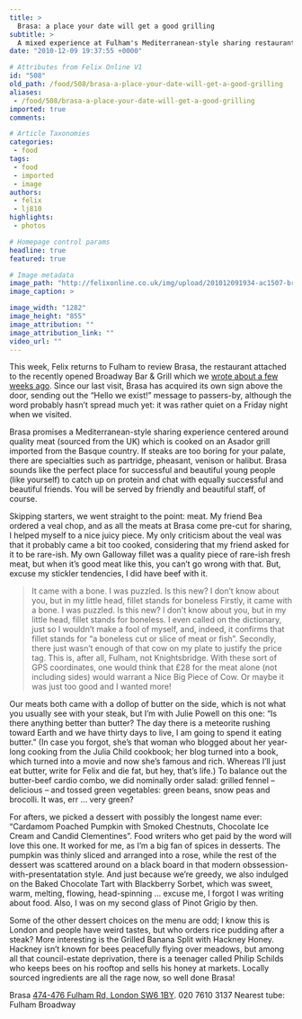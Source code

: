 ```yaml
---
title: >
  Brasa: a place your date will get a good grilling
subtitle: >
  A mixed experience at Fulham's Mediterranean-style sharing restaurant
date: "2010-12-09 19:37:55 +0000"

# Attributes from Felix Online V1
id: "508"
old_path: /food/508/brasa-a-place-your-date-will-get-a-good-grilling
aliases:
 - /food/508/brasa-a-place-your-date-will-get-a-good-grilling
imported: true
comments:

# Article Taxonomies
categories:
 - food
tags:
 - food
 - imported
 - image
authors:
 - felix
 - lj810
highlights:
 - photos

# Homepage control params
headline: true
featured: true

# Image metadata
image_path: "http://felixonline.co.uk/img/upload/201012091934-ac1507-brasa.jpg"
image_caption: >

image_width: "1282"
image_height: "855"
image_attribution: ""
image_attribution_link: ""
video_url: ""
---
```


This week, Felix returns to Fulham to review Brasa, the restaurant attached to the recently opened Broadway Bar & Grill which we [wrote about a few weeks ago](http://www.felixonline.co.uk/?article=354). Since our last visit, Brasa has acquired its own sign above the door, sending out the “Hello we exist!” message to passers-by, although the word probably hasn’t spread much yet: it was rather quiet on a Friday night when we visited.

Brasa promises a Mediterranean-style sharing experience centered around quality meat (sourced from the UK) which is cooked on an Asador grill imported from the Basque country. If steaks are too boring for your palate, there are specialties such as partridge, pheasant, venison or halibut. Brasa sounds like the perfect place for successful and beautiful young people (like yourself) to catch up on protein and chat with equally successful and beautiful friends. You will be served by friendly and beautiful staff, of course.

Skipping starters, we went straight to the point: meat. My friend Bea ordered a veal chop, and as all the meats at Brasa come pre-cut for sharing, I helped myself to a nice juicy piece. My only criticism about the veal was that it probably came a bit too cooked, considering that my friend asked for it to be rare-ish. My own Galloway fillet was a quality piece of rare-ish fresh meat, but when it’s good meat like this, you can’t go wrong with that. But, excuse my stickler tendencies, I did have beef with it.
> It came with a bone. I was puzzled. Is this new? I don’t know about you, but in my little head, fillet stands for boneless
Firstly, it came with a bone. I was puzzled. Is this new? I don’t know about you, but in my little head, fillet stands for boneless. I even called on the dictionary, just so I wouldn’t make a fool of myself, and, indeed, it confirms that fillet stands for “a boneless cut or slice of meat or fish”. Secondly, there just wasn’t enough of that cow on my plate to justify the price tag. This is, after all, Fulham, not Knightsbridge. With these sort of GPS coordinates, one would think that £28 for the meat alone (not including sides) would warrant a Nice Big Piece of Cow. Or maybe it was just too good and I wanted more!

Our meats both came with a dollop of butter on the side, which is not what you usually see with your steak, but I’m with Julie Powell on this one: “Is there anything better than butter? The day there is a meteorite rushing toward Earth and we have thirty days to live, I am going to spend it eating butter.” (In case you forgot, she’s that woman who blogged about her year-long cooking from the Julia Child cookbook; her blog turned into a book, which turned into a movie and now she’s famous and rich. Whereas I’ll just eat butter, write for Felix and die fat, but hey, that’s life.) To balance out the butter-beef cardio combo, we did nominally order salad: grilled fennel – delicious – and tossed green vegetables: green beans, snow peas and brocolli. It was, err ... very green?

For afters, we picked a dessert with possibly the longest name ever: “Cardamom Poached Pumpkin with Smoked Chestnuts, Chocolate Ice Cream and Candid Clementines”. Food writers who get paid by the word will love this one. It worked for me, as I’m a big fan of spices in desserts. The pumpkin was thinly sliced and arranged into a rose, while the rest of the dessert was scattered around on a black board in that modern obssession-with-presentatation style. And just because we’re greedy, we also indulged on the Baked Chocolate Tart with Blackberry Sorbet, which was sweet, warm, melting, flowing, head-spinning ... excuse me, I forgot I was writing about food. Also, I was on my second glass of Pinot Grigio by then.

Some of the other dessert choices on the menu are odd; I know this is London and people have weird tastes, but who orders rice pudding after a steak? More interesting is the Grilled Banana Split with Hackney Honey. Hackney isn’t known for bees peacefully flying over meadows, but among all that council-estate deprivation, there is a teenager called Philip Schilds who keeps bees on his rooftop and sells his honey at markets. Locally sourced ingredients are all the rage now, so well done Brasa!

Brasa [474-476 Fulham Rd, London SW6 1BY](http://maps.google.co.uk/maps?hl=en&um=1&ie=UTF-8&q=brasa+fulham&fb=1&gl=uk&hq=brasa&hnear=Fulham,+Greater+London&cid=0,0,10008590857608028384&ei=XD8BTay2MIinhAe214ntBw&sa=X&oi=local_result&ct=image&resnum=1&ved=0CBcQnwIwAA). 020 7610 3137 Nearest tube: Fulham Broadway

